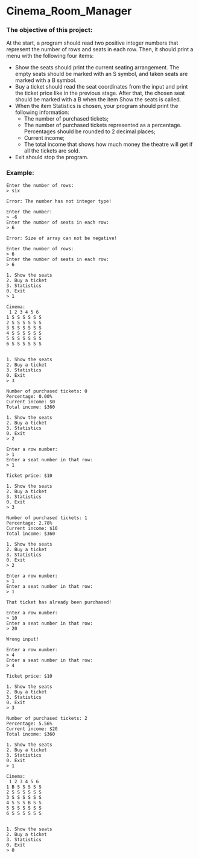 # Cinema_Room_Manager
### The objective of this project:
At the start, a program should read two positive integer numbers that represent the number of rows and seats in each row. Then, it should print a menu with the following four items:
- Show the seats should print the current seating arrangement. The empty seats should be marked with an S symbol, and taken seats are marked with a B symbol.
- Buy a ticket should read the seat coordinates from the input and print the ticket price like in the previous stage. After that, the chosen seat should be marked with a B when the item Show the seats is called.
- When the item Statistics is chosen, your program should print the following information:
  - The number of purchased tickets;
  - The number of purchased tickets represented as a percentage. Percentages should be rounded to 2 decimal places;
  - Current income;
  - The total income that shows how much money the theatre will get if all the tickets are sold.
- Exit should stop the program.
### Example:
```
Enter the number of rows:
> six

Error: The number has not integer type!

Enter the number:
> -6
Enter the number of seats in each row:
> 6

Error: Size of array can not be negative!

Enter the number of rows:
> 6
Enter the number of seats in each row:
> 6

1. Show the seats
2. Buy a ticket
3. Statistics
0. Exit
> 1

Cinema:
 1 2 3 4 5 6
1 S S S S S S
2 S S S S S S
3 S S S S S S
4 S S S S S S
5 S S S S S S
6 S S S S S S


1. Show the seats
2. Buy a ticket
3. Statistics
0. Exit
> 3

Number of purchased tickets: 0
Percentage: 0.00%
Current income: $0
Total income: $360

1. Show the seats
2. Buy a ticket
3. Statistics
0. Exit
> 2

Enter a row number:
> 1
Enter a seat number in that row:
> 1

Ticket price: $10

1. Show the seats
2. Buy a ticket
3. Statistics
0. Exit
> 3

Number of purchased tickets: 1
Percentage: 2.78%
Current income: $10
Total income: $360

1. Show the seats
2. Buy a ticket
3. Statistics
0. Exit
> 2

Enter a row number:
> 1
Enter a seat number in that row:
> 1

That ticket has already been purchased!

Enter a row number:
> 10
Enter a seat number in that row:
> 20

Wrong input!

Enter a row number:
> 4
Enter a seat number in that row:
> 4

Ticket price: $10

1. Show the seats
2. Buy a ticket
3. Statistics
0. Exit
> 3

Number of purchased tickets: 2
Percentage: 5.56%
Current income: $20
Total income: $360

1. Show the seats
2. Buy a ticket
3. Statistics
0. Exit
> 1

Cinema:
 1 2 3 4 5 6
1 B S S S S S
2 S S S S S S
3 S S S S S S
4 S S S B S S
5 S S S S S S
6 S S S S S S


1. Show the seats
2. Buy a ticket
3. Statistics
0. Exit
> 0
```
